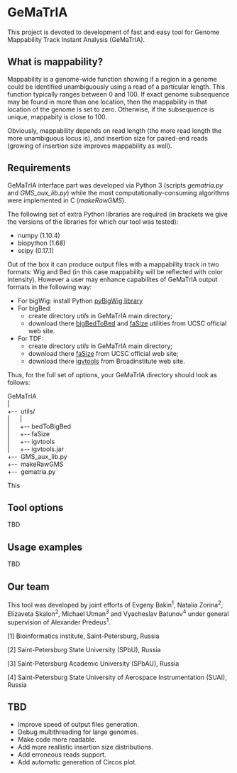 # GeMaTrIA
This project is devoted to development of fast and easy tool for Genome Mappability Track Instant Analysis (GeMaTrIA).

## What is mappability?

Mappability is a genome-wide function showing if a region in a genome could be identified unambiguously using a read of a particular length. This function typically ranges between 0 and 100. If exact genome subsequence may be found in more than one location, then the mappability in that location of the genome is set to zero. Otherwise, if the subsequence is unique, mappabity is close to 100.

Obviously, mappability depends on read length (the more read length the more unambiguous locus is), and insertion size for paired-end reads (growing of insertion size improves mappability as well).

## Requirements

GeMaTrIA interface part was developed via Python 3 (scripts _gematria.py_ and _GMS_aux_lib.py_) while the most computationally-consuming algorithms were implemented in C (_makeRawGMS_).

The following set of extra Python libraries are required (in brackets we give the versions of the libraries for which our tool was tested):
* numpy (1.10.4)
* biopython (1.68)
* scipy (0.17.1)

Out of the box it can produce output files with a mappability track in two formats: Wig and Bed (in this case mappability will be reflected with color intensity). However a user may enhance capabilites of GeMaTrIA output formats in the following way:

* For bigWig: install Python [pyBigWig library](https://github.com/deeptools/pyBigWig)
* For bigBed: 
	- create directory _utils_ in GeMaTrIA main directory;
	- download there [bigBedToBed](http://hgdownload.soe.ucsc.edu/admin/exe/linux.x86_64/bigBedToBed) and [faSize](http://hgdownload.soe.ucsc.edu/admin/exe/linux.x86_64/faSize) utilities from UCSC official web site.
* For TDF: 
	- create directory _utils_ in GeMaTrIA main directory;
	- download there [faSize](http://hgdownload.soe.ucsc.edu/admin/exe/linux.x86_64/faSize) from UCSC official web site;
	- download there [igvtools](http://software.broadinstitute.org/software/igv/download) from Broadinstitute web site.

Thus, for the full set of options, your GeMaTrIA directory should look as follows:

GeMaTrIA<br/>
|<br/>
+--&nbsp; utils/<br/>
|&nbsp; &nbsp; &nbsp; |<br/>
|&nbsp; &nbsp; &nbsp; +-- bedToBigBed<br/>
|&nbsp; &nbsp; &nbsp; +-- faSize<br/>
|&nbsp; &nbsp; &nbsp; +-- igvtools<br/>
|&nbsp; &nbsp; &nbsp; +-- igvtools.jar<br/>
+--&nbsp; GMS\_aux\_lib.py<br/>
+--&nbsp; makeRawGMS<br/>
+--&nbsp; gematria.py<br/> 

This 

## Tool options 

TBD

## Usage examples

TBD

## Our team

This tool was developed by joint efforts of Evgeny Bakin<sup>1</sup>, Natalia Zorina<sup>2</sup>, Elizaveta Skalon<sup>2</sup>, Michael Utman<sup>3</sup> and Vyacheslav Batunov<sup>4</sup> under general supervision of Alexander Predeus<sup>1</sup>. 

[1] Bioinformatics institute, Saint-Petersburg, Russia

[2] Saint-Petersburg State University (SPbU), Russia

[3] Saint-Petersburg Academic University (SPbAU), Russia

[4] Saint-Petersburg State University of Aerospace Instrumentation (SUAI), Russia

## TBD 
* Improve speed of output files generation.
* Debug multithreading for large genomes.
* Make code more readable.
* Add more reallistic insertion size distributions.
* Add erroneous reads support.
* Add automatic generation of Circos plot.
